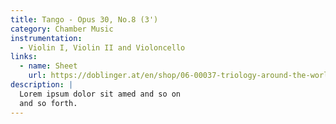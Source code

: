 ```yaml
---
title: Tango - Opus 30, No.8 (3')
category: Chamber Music
instrumentation:
  - Violin I, Violin II and Violoncello
links:
  - name: Sheet
    url: https://doblinger.at/en/shop/06-00037-triology-around-the-world-152292?search=Tristan+Schulze#attr=
description: |
  Lorem ipsum dolor sit amed and so on
  and so forth.
---
```

